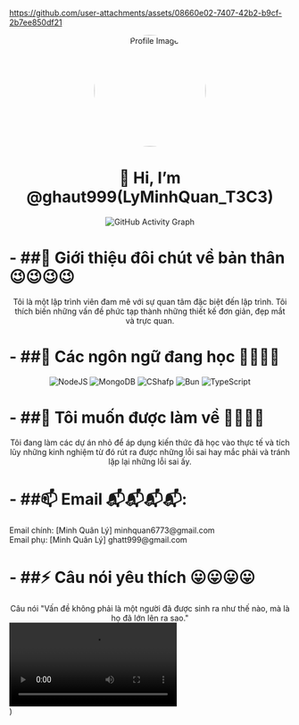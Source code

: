 https://github.com/user-attachments/assets/08660e02-7407-42b2-b9cf-2b7ee850df21

  <div align="center">
  <img src="https://cdn.discordapp.com/attachments/1179432207010508841/1298175305630089269/145711398.jpg?ex=67189b77&is=671749f7&hm=dfab8f604b5283d460f5c18ee0912c2225b1f827445cebdbdc13caa85ce6ce48&" alt="Profile Image" width="200" height="200" style="border-radius: 50%;">
  <h1>
👋 Hi, I’m @ghaut999(LyMinhQuan_T3C3)
  </h1>
<p align="center">
  <img src="https://github-readme-activity-graph.vercel.app/graph?username=ghaut999&theme=vue" alt="GitHub Activity Graph" />
</p>
  </div>
    <h1>
     - ##👀 Giới thiệu đôi chút về bản thân 😉😉😉😉 
    </h1>
<div align="center">
<b1>
Tôi là một lập trình viên đam mê với sự quan tâm đặc biệt đến lập trình. Tôi thích biến những vấn đề phức tạp thành những thiết kế đơn giản, đẹp mắt và trực quan.
</b1>   
</div>
<h1>
  - ##🌱 Các ngôn ngữ đang học 🤔🤔🤔🤔
</h1>
<p align="center">
  <img src="https://img.shields.io/badge/-NodeJS-000000?style=for-the-badge&logo=NodeJS&logoColor=white" alt="NodeJS">
  <img src="https://img.shields.io/badge/-MongoDB-47A248?style=for-the-badge&logo=mongodb&logoColor=white" alt="MongoDB">
  <img src="https://img.shields.io/badge/-CShafp-FF6B6B?style=for-the-badge&logo=CShafp&logoColor=white" alt="CShafp">
  <img src="https://img.shields.io/badge/-Bun-0095D5?style=for-the-badge&logo=Bun&logoColor=white" alt="Bun">
  <img src="https://img.shields.io/badge/-TypeScript-4285F4?style=for-the-badge&logo=TypeScript-compose&logoColor=white" alt="TypeScript">
</p>
<h1>
- ##💞️ Tôi muốn được làm về 🤗🤗🤗🤗
</h1>
<div align="center">
<b1>
Tôi đang làm các dự án nhỏ để áp dụng kiến thức đã học vào thực tế và tích lũy những kinh nghiệm từ đó rút ra được những lỗi sai hay mắc phải và tránh lặp lại những lỗi sai ấy.
</b1>   
</div>
<h1>
  - ##📫 Email 📬📬📬📬:
</h1> 
  Email chính: [Minh Quân Lý] minhquan6773@gmail.com <br>
  Email phụ: [Minh Quân Lý] ghatt999@gmail.com
<h1> 
- ##⚡ Câu nói yêu thích 😛😛😛😛
</h1>
<div align="center">
  <b1>
Câu nói "Vấn đề không phải là một người đã được sinh ra như thế nào, mà là họ đã lớn lên ra sao."
</b1>   
</div>
 </div>
 <div>
   <video controls>
  <source src="https://discord.com/channels/1277851227861811313/1277851227861811316/1295653941568339989">
</video>
 </div> )
